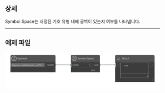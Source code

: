 ## 상세
Symbol.Space는 지정된 기호 유형 내에 공백이 있는지 여부를 나타냅니다.
___
## 예제 파일

![Symbol.Space](./DynamoUnits.Symbol.Space_img.png)

